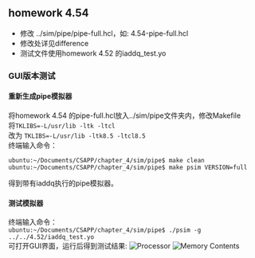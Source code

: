 ## homework 4.54
- 修改 ../sim/pipe/pipe-full.hcl，如: 4.54-pipe-full.hcl  
- 修改处详见difference
- 测试文件使用homework 4.52 的iaddq_test.yo

### GUI版本测试
#### 重新生成pipe模拟器
将homework 4.54 的pipe-full.hcl放入../sim/pipe文件夹内，修改Makefile  
将```TKLIBS=-L/usr/lib -ltk -ltcl```  
改为 ```TKLIBS=-L/usr/lib -ltk8.5 -ltcl8.5```  
终端输入命令：  
```
ubuntu:~/Documents/CSAPP/chapter_4/sim/pipe$ make clean
ubuntu:~/Documents/CSAPP/chapter_4/sim/pipe$ make psim VERSION=full
```
得到带有iaddq执行的pipe模拟器。  
#### 测试模拟器  
终端输入命令：  
```ubuntu:~/Documents/CSAPP/chapter_4/sim/pipe$ ./psim -g ../../4.52/iaddq_test.yo```  
可打开GUI界面，运行后得到测试结果:
![Processor](https://github.com/DesmondoRay/CSAPP/blob/master/chapter_4/4.54/Processor.png)
![Memory Contents](https://github.com/DesmondoRay/CSAPP/blob/master/chapter_4/4.54/Memory%20Contents.png)